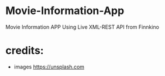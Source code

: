 # Movie-Information-App
Movie Information APP Using Live XML-REST API from Finnkino
# credits:
* images https://unsplash.com
